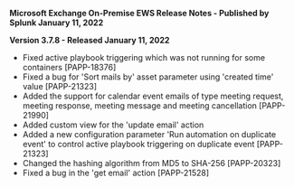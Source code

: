 **Microsoft Exchange On-Premise EWS Release Notes - Published by Splunk January 11, 2022**


**Version 3.7.8 - Released January 11, 2022**

* Fixed active playbook triggering which was not running for some containers [PAPP-18376]
* Fixed a bug for 'Sort mails by' asset parameter using 'created time' value [PAPP-21323]
* Added the support for calendar event emails of type meeting request, meeting response, meeting message and meeting cancellation [PAPP-21990]
* Added custom view for the 'update email' action
* Added a new configuration parameter 'Run automation on duplicate event' to control active playbook triggering on duplicate event [PAPP-21323]
* Changed the hashing algorithm from MD5 to SHA-256 [PAPP-20323]
* Fixed a bug in the 'get email' action [PAPP-21528]